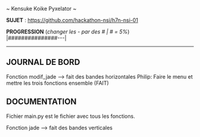 ~ Kensuke Koike Pyxelator ~

**SUJET** : https://github.com/hackathon-nsi/h7n-nsi-01

**PROGRESSION** (*changer les - par des # | # = 5%*)<br />
|###############---|

<hr />
<!-- ne pas effacer les lignes ci-dessus et mettre à jour la progression régulièrement -->

## JOURNAL DE BORD
Fonction modif_jade --> fait des bandes horizontales
Philip: Faire le menu et mettre les trois fonctions ensemble (FAIT)


## DOCUMENTATION
Fichier main.py est le fichier avec tous les fonctions.

Fonction jade --> fait des bandes verticales
